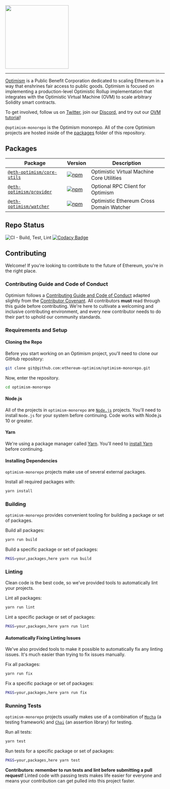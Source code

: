 <img src="https://i.imgur.com/258JDQy.jpg" width="200px" >

---

[Optimism](https://optimism.io/) is a Public Benefit Corporation dedicated to scaling Ethereum in a way that enshrines fair access to public goods. Optimism is focused on implementing a production-level Optimistic Rollup implementation that integrates with the Optimistic Virtual Machine (OVM) to scale arbitrary Solidity smart contracts.

To get involved, follow us on [Twitter](https://twitter.com/optimismPBC), join our [Discord](https://discord.gg/cf4AErQ), and try out our [OVM tutorial](https://github.com/ethereum-optimism/ERC20-Example)!

`@optimism-monorepo` is the Optimism monorepo.
All of the core Optimism projects are hosted inside of the [packages](https://github.com/ethereum-optimism/optimism-monorepo/tree/master/packages) folder of this repository.

## Packages

| Package                                                        | Version                                                                                                                                 | Description                                                 |
|----------------------------------------------------------------|-----------------------------------------------------------------------------------------------------------------------------------------|-------------------------------------------------------------|
| [`@eth-optimism/core-utils`](/packages/core-utils)                           | [![npm](https://img.shields.io/npm/v/@eth-optimism/core-utils.svg)](https://www.npmjs.com/package/@eth-optimism/core-utils)                           | Optimistic Virtual Machine Core Utilities                                  |
| [`@eth-optimism/provider`](/packages/provider) | [![npm](https://img.shields.io/npm/v/@eth-optimism/provider.svg)](https://www.npmjs.com/package/@eth-optimism/provider) | Optional RPC Client for Optimism |
| [`@eth-optimism/watcher`](/packages/watcher) | [![npm](https://img.shields.io/npm/v/@eth-optimism/watcher.svg)](https://www.npmjs.com/package/@eth-optimism/watcher) | Optimistic Ethereum Cross Domain Watcher |                                                       |

## Repo Status
![CI - Build, Test, Lint](https://github.com/ethereum-optimism/optimism-monorepo/workflows/CI%20-%20Build,%20Test,%20Lint/badge.svg?branch=master) [![Codacy Badge](https://api.codacy.com/project/badge/Grade/05852734abaf4567a864cdd19169d70b)](https://www.codacy.com/gh/ethereum-optimism/optimism-monorepo?utm_source=github.com&amp;utm_medium=referral&amp;utm_content=ethereum-optimism/optimism-monorepo&amp;utm_campaign=Badge_Grade)
## Contributing
Welcome! If you're looking to contribute to the future of Ethereum, you're in the right place.

### Contributing Guide and Code of Conduct
Optimism follows a [Contributing Guide and Code of Conduct](https://github.com/ethereum-optimism/optimism-monorepo/blob/master/.github/CONTRIBUTING.md) adapted slightly from the [Contributor Covenant](https://www.contributor-covenant.org/version/1/4/code-of-conduct.html).
All contributors **must** read through this guide before contributing.
We're here to cultivate a welcoming and inclusive contributing environment, and every new contributor needs to do their part to uphold our community standards.

### Requirements and Setup
#### Cloning the Repo
Before you start working on an Optimism project, you'll need to clone our GitHub repository:

```sh
git clone git@github.com:ethereum-optimism/optimism-monorepo.git
```

Now, enter the repository.

```sh
cd optimism-monorepo
```

#### Node.js
All of the projects in `optimism-monorepo` are [`Node.js`](https://nodejs.org/en/) projects.
You'll need to install `Node.js` for your system before continuing. Code works
with Node.js 10 or greater.

#### Yarn
We're using a package manager called [Yarn](https://yarnpkg.com/en/).
You'll need to [install Yarn](https://yarnpkg.com/en/docs/install) before continuing.

#### Installing Dependencies
`optimism-monorepo` projects make use of several external packages.

Install all required packages with:

```sh
yarn install
```

### Building
`optimism-monorepo` provides convenient tooling for building a package or set of packages.

Build all packages:

```sh
yarn run build
```

Build a specific package or set of packages:

```sh
PKGS=your,packages,here yarn run build
```

### Linting
Clean code is the best code, so we've provided tools to automatically lint your projects.

Lint all packages:

```sh
yarn run lint
```

Lint a specific package or set of packages:

```sh
PKGS=your,packages,here yarn run lint
```

#### Automatically Fixing Linting Issues
We've also provided tools to make it possible to automatically fix any linting issues.
It's much easier than trying to fix issues manually.

Fix all packages:

```sh
yarn run fix
```

Fix a specific package or set of packages:

```sh
PKGS=your,packages,here yarn run fix
```

### Running Tests
`optimism-monorepo` projects usually makes use of a combination of [`Mocha`](https://mochajs.org/) (a testing framework) and [`Chai`](https://www.chaijs.com/) (an assertion library) for testing.

Run all tests:

```sh
yarn test
```

Run tests for a specific package or set of packages:

```sh
PKGS=your,packages,here yarn test
```

**Contributors: remember to run tests and lint before submitting a pull request!**
Linted code with passing tests makes life easier for everyone and means your contribution can get pulled into this project faster.
